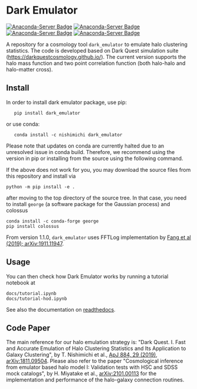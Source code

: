 # Dark Emulator
[![Anaconda-Server Badge](https://anaconda.org/nishimichi/dark_emulator/badges/version.svg)](https://anaconda.org/nishimichi/dark_emulator)
[![Anaconda-Server Badge](https://anaconda.org/nishimichi/dark_emulator/badges/latest_release_date.svg)](https://anaconda.org/nishimichi/dark_emulator)
[![Anaconda-Server Badge](https://anaconda.org/nishimichi/dark_emulator/badges/license.svg)](https://anaconda.org/nishimichi/dark_emulator)
[![Anaconda-Server Badge](https://anaconda.org/nishimichi/dark_emulator/badges/downloads.svg)](https://anaconda.org/nishimichi/dark_emulator)

A repository for a cosmology tool `dark_emulator` to emulate halo clustering statistics. The code is developed based on Dark Quest simulation suite (https://darkquestcosmology.github.io/). The current version supports the halo mass function and two point correlation function (both halo-halo and halo-matter cross).

## Install
In order to install dark emulator package, use pip:
```
   pip install dark_emulator
```
or use conda:
```
   conda install -c nishimichi dark_emulator
```
Please note that updates on conda are currently halted due to an unresolved issue in conda build. Therefore, we recommend using the version in pip or installing from the source using the following command.

If the above does not work for you, you may download the source files from this repository and install via
```
python -m pip install -e .
```
after moving to the top directory of the source tree.
In that case, you need to install `george` (a software package for the Gaussian process) and colossus
```
conda install -c conda-forge george
pip install colossus
```
From version 1.1.0, `dark_emulator` uses FFTLog implementation by [Fang et al (2019); arXiv:1911.11947](https://arxiv.org/abs/1911.11947).

## Usage
You can then check how Dark Emulator works by running a tutorial notebook at
```
docs/tutorial.ipynb
docs/tutorial-hod.ipynb
```
See also the documentation on [readthedocs](https://dark-emulator.readthedocs.io/en/latest/).

## Code Paper
The main reference for our halo emulation strategy is: "Dark Quest. I. Fast and Accurate Emulation of Halo Clustering Statistics and Its Application to Galaxy Clustering", by T. Nishimichi et al., [ApJ 884, 29 (2019)](https://iopscience.iop.org/article/10.3847/1538-4357/ab3719/meta), [arXiv:1811.09504](https://arxiv.org/abs/1811.09504). Please also refer to the paper "Cosmological inference from emulator based halo model I: Validation tests with HSC and SDSS mock catalogs", by H. Miyatake et al.,  [arXiv:2101.00113](https://arxiv.org/abs/2101.00113) for the implementation and performance of the halo-galaxy connection routines.

